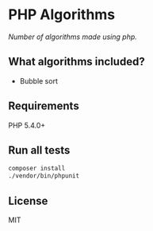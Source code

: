 # PHP Algorithms
*Number of algorithms made using php.*
## What algorithms included?
- Bubble sort

## Requirements
PHP 5.4.0+

## Run all tests
```bash
composer install
./vendor/bin/phpunit
```
## License
MIT
